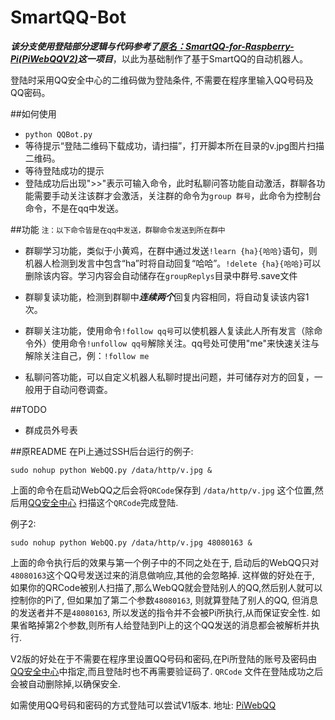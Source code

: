 SmartQQ-Bot 
=========
***该分支使用登陆部分逻辑与代码参考了[原名：SmartQQ-for-Raspberry-Pi(PiWebQQV2)](https://github.com/xqin/SmartQQ-for-Raspberry-Pi)这一项目***，以此为基础制作了基于SmartQQ的自动机器人。

登陆时采用QQ安全中心的二维码做为登陆条件, 不需要在程序里输入QQ号码及QQ密码。

##如何使用
+ ```python QQBot.py```
+ 等待提示“登陆二维码下载成功，请扫描”，打开脚本所在目录的v.jpg图片扫描二维码。
+ 等待登陆成功的提示
+ 登陆成功后出现">>"表示可输入命令，此时私聊问答功能自动激活，群聊各功能需要手动关注该群才会激活，关注群的命令为```group 群号```，此命令为控制台命令，不是在qq中发送。


##功能
<small>注：以下命令皆是在qq中发送，群聊命令发送到所在群中</small>

+ 群聊学习功能，类似于小黄鸡，在群中通过发送```!learn {ha}{哈哈}```语句，则机器人检测到发言中包含“ha”时将自动回复“哈哈”。```!delete {ha}{哈哈}```可以删除该内容。学习内容会自动储存在```groupReplys```目录中群号.save文件

+ 群聊复读功能，检测到群聊中***连续两个***回复内容相同，将自动复读该内容1次。

+ 群聊关注功能，使用命令```!follow qq号```可以使机器人复读此人所有发言（除命令外）使用命令```!unfollow qq号```解除关注。qq号处可使用"me"来快速关注与解除关注自己，例：```!follow me```

+ 私聊问答功能，可以自定义机器人私聊时提出问题，并可储存对方的回复，一般用于自动问卷调查。


##TODO
+ 群成员外号表

##原README
在Pi上通过SSH后台运行的例子:
```
sudo nohup python WebQQ.py /data/http/v.jpg &
```
上面的命令在启动WebQQ之后会将`QRCode`保存到 `/data/http/v.jpg` 这个位置,然后用[QQ安全中心](http://aq.qq.com/cn2/manage/mbtoken/app_index) 扫描这个`QRCode`完成登陆.

例子2:
```
sudo nohup python WebQQ.py /data/http/v.jpg 48080163 &
```
上面的命令执行后的效果与第一个例子中的不同之处在于, 启动后的WebQQ只对`48080163`这个QQ号发送过来的消息做响应,其他的会忽略掉.
这样做的好处在于, 如果你的QRCode被别人扫描了,那么WebQQ就会登陆别人的QQ,然后别人就可以控制你的Pi了, 但如果加了第二个参数`48080163`,
则就算登陆了别人的QQ, 但消息的发送者并不是`48080163`, 所以发送的指令并不会被Pi所执行,从而保证安全性.
如果省略掉第2个参数,则所有人给登陆到Pi上的这个QQ发送的消息都会被解析并执行.

V2版的好处在于不需要在程序里设置QQ号码和密码,在Pi所登陆的账号及密码由[QQ安全中心](http://aq.qq.com/cn2/manage/mbtoken/app_index)中指定,而且登陆时也不再需要验证码了.
`QRCode` 文件在登陆成功之后会被自动删除掉,以确保安全.


如需使用QQ号码和密码的方式登陆可以尝试V1版本.
地址: [PiWebQQ](https://github.com/xqin/PiWebQQ)


